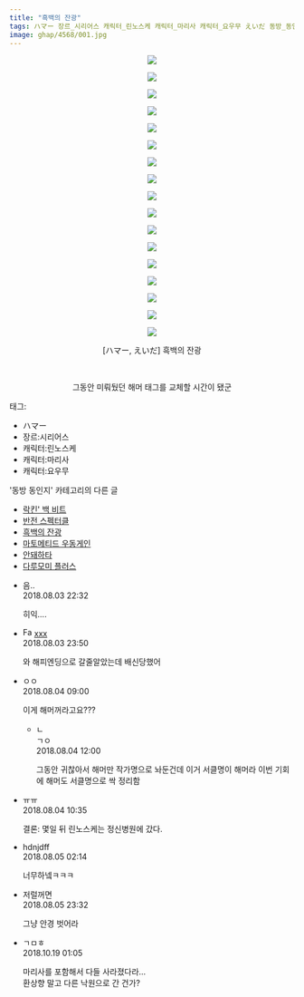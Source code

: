 ```yaml
---
title: "흑백의 잔광"
tags: ハマー 장르_시리어스 캐릭터_린노스케 캐릭터_마리사 캐릭터_요우무 えいだ 동방_동인지
image: ghap/4568/001.jpg
---
```

<div class="article">
<p style="text-align: center; clear: none; float: none;"><img src="{{ site.nasurl }}/ghap/4568/001.jpg"/></p>
<p style="text-align: center; clear: none; float: none;"><img src="{{ site.nasurl }}/ghap/4568/002.jpg"/></p>
<p style="text-align: center; clear: none; float: none;"><img src="{{ site.nasurl }}/ghap/4568/003.jpg"/></p>
<p style="text-align: center; clear: none; float: none;"><img src="{{ site.nasurl }}/ghap/4568/004.jpg"/></p>
<p style="text-align: center; clear: none; float: none;"><img src="{{ site.nasurl }}/ghap/4568/005.jpg"/></p>
<p style="text-align: center; clear: none; float: none;"><img src="{{ site.nasurl }}/ghap/4568/006.jpg"/></p>
<p style="text-align: center; clear: none; float: none;"><img src="{{ site.nasurl }}/ghap/4568/007.jpg"/></p>
<p style="text-align: center; clear: none; float: none;"><img src="{{ site.nasurl }}/ghap/4568/008.jpg"/></p>
<p style="text-align: center; clear: none; float: none;"><img src="{{ site.nasurl }}/ghap/4568/009.jpg"/></p>
<p style="text-align: center; clear: none; float: none;"><img src="{{ site.nasurl }}/ghap/4568/010.jpg"/></p>
<p style="text-align: center; clear: none; float: none;"><img src="{{ site.nasurl }}/ghap/4568/011.jpg"/></p>
<p style="text-align: center; clear: none; float: none;"><img src="{{ site.nasurl }}/ghap/4568/012.jpg"/></p>
<p style="text-align: center; clear: none; float: none;"><img src="{{ site.nasurl }}/ghap/4568/013.jpg"/></p>
<p style="text-align: center; clear: none; float: none;"><img src="{{ site.nasurl }}/ghap/4568/014.jpg"/></p>
<p style="text-align: center; clear: none; float: none;"><img src="{{ site.nasurl }}/ghap/4568/015.jpg"/></p>
<p style="text-align: center; clear: none; float: none;"><img src="{{ site.nasurl }}/ghap/4568/016.jpg"/></p>
<p style="text-align: center; clear: none; float: none;"><img src="{{ site.nasurl }}/ghap/4568/017.jpg"/></p>
<p style="text-align: center; clear: none; float: none;">[ハマー, えいだ] 흑백의 잔광</p>
<p style="text-align: center; clear: none; float: none;"><br/></p>
<p style="text-align: center; clear: none; float: none;">그동안 미뤄뒀던 해머 태그를 교체할 시간이 됐군</p>
</div><div class="tagTrail">
<p>태그: </p>
<ul>
<li>ハマー</li>
<li>장르:시리어스</li>
<li>캐릭터:린노스케</li>
<li>캐릭터:마리사</li>
<li>캐릭터:요우무</li>
</ul>
</div><div class="another">
<p>'동방 동인지' 카테고리의 다른 글</p>
<ul>
<li><a href="/2018-08-05-ghap_4571">락킨' 백 비트</a></li>
<li><a href="/2018-08-05-ghap_4570">반전 스펙터클</a></li>
<li><a href="/2018-08-03-ghap_4568">흑백의 잔광</a></li>
<li><a href="/2018-08-03-ghap_4567">마토메티드 우동게인</a></li>
<li><a href="/2018-08-02-ghap_4565">안돼하타</a></li>
<li><a href="/2018-08-02-ghap_4564">다루모미 플러스</a></li>
</ul>
</div><div class="cb_module cb_fluid">
<div class="cb_wrt cb_profile">
<div class="comment">
<ul>
<li class="cb_thumb_off" id="comment15300179">
<div class="cb_comment_area">
<div class="cb_info_area">
<div class="cb_section">
<span class="cb_nick_name">음..</span>
</div>
<div class="cb_section">
<span class="cb_date">2018.08.03 22:32 </span>
</div>
</div>
<div class="cb_dsc_comment">
<p class="cb_dsc">
											히익....
										</p>
</div>
</div></li>
<li class="cb_thumb_off" id="comment15300215">
<div class="cb_comment_area">
<div class="cb_info_area">
<div class="cb_section">
<span class="cb_nick_name"><img alt="Favicon of http://qksxodid12@naver.com" height="16" onerror="this.onerror=null;this.parentNode.removeChild(this)" src="http://naver.com/favicon.ico" width="16"/> <a href="http://qksxodid12@naver.com" onclick="return openLinkInNewWindow(this)">xxx</a></span>
</div>
<div class="cb_section">
<span class="cb_date">2018.08.03 23:50 </span>
</div>
</div>
<div class="cb_dsc_comment">
<p class="cb_dsc">
											와 해피엔딩으로 갈줄알았는데 배신당했어 
										</p>
</div>
</div></li>
<li class="cb_thumb_off" id="comment15300447">
<div class="cb_comment_area">
<div class="cb_info_area">
<div class="cb_section">
<span class="cb_nick_name">ㅇㅇ</span>
</div>
<div class="cb_section">
<span class="cb_date">2018.08.04 09:00 </span>
</div>
</div>
<div class="cb_dsc_comment">
<p class="cb_dsc">
											이게 해머꺼라고요???
										</p>
</div>
<ul>
<li class="cb_thumb_off" id="comment15300527">
<span class="cb_bu_subnode">ㄴ</span>
<div class="cb_comment_area">
<div class="cb_info_area">
<div class="cb_section">
<span class="cb_nick_name">ㄱㅇ</span>
</div>
<div class="cb_section">
<span class="cb_date">2018.08.04 12:00 </span>
</div>
</div>
<div class="cb_dsc_comment">
<p class="cb_dsc">
																그동안 귀찮아서 해머만 작가명으로 놔둔건데 이거 서클명이 해머라 이번 기회에 해머도 서클명으로 싹 정리함
															</p>
</div>
</div>
</li>
</ul>
</div></li>
<li class="cb_thumb_off" id="comment15300486">
<div class="cb_comment_area">
<div class="cb_info_area">
<div class="cb_section">
<span class="cb_nick_name">ㅠㅠ</span>
</div>
<div class="cb_section">
<span class="cb_date">2018.08.04 10:35 </span>
</div>
</div>
<div class="cb_dsc_comment">
<p class="cb_dsc">
											결론: 몇일 뒤 린노스케는 정신병원에 갔다.
										</p>
</div>
</div></li>
<li class="cb_thumb_off" id="comment15300901">
<div class="cb_comment_area">
<div class="cb_info_area">
<div class="cb_section">
<span class="cb_nick_name">hdnjdff</span>
</div>
<div class="cb_section">
<span class="cb_date">2018.08.05 02:14 </span>
</div>
</div>
<div class="cb_dsc_comment">
<p class="cb_dsc">
											너무하넼ㅋㅋㅋ
										</p>
</div>
</div></li>
<li class="cb_thumb_off" id="comment15301488">
<div class="cb_comment_area">
<div class="cb_info_area">
<div class="cb_section">
<span class="cb_nick_name">저럴꺼면</span>
</div>
<div class="cb_section">
<span class="cb_date">2018.08.05 23:32 </span>
</div>
</div>
<div class="cb_dsc_comment">
<p class="cb_dsc">
											그냥 안경 벗어라
										</p>
</div>
</div></li>
<li class="cb_thumb_off" id="comment15358027">
<div class="cb_comment_area">
<div class="cb_info_area">
<div class="cb_section">
<span class="cb_nick_name">ㄱㅁㅎ</span>
</div>
<div class="cb_section">
<span class="cb_date">2018.10.19 01:05 </span>
</div>
</div>
<div class="cb_dsc_comment">
<p class="cb_dsc">
											마리사를 포함해서 다들 사라졌다라...<br/>
환상향 말고 다른 낙원으로 간 건가?
										</p>
</div>
</div></li>
</ul>
</div>
</div><!-- commentList close -->
</div>